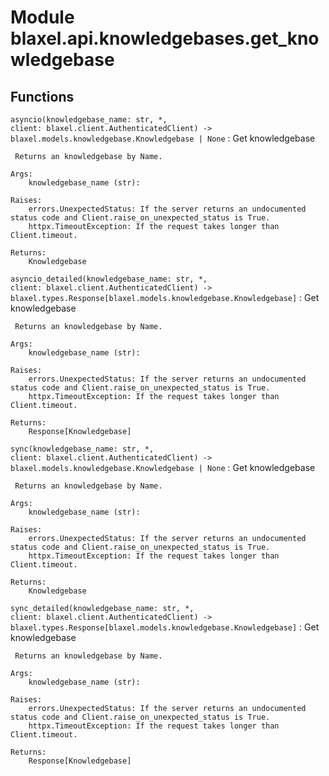 Module blaxel.api.knowledgebases.get_knowledgebase
==================================================

Functions
---------

`asyncio(knowledgebase_name: str, *, client: blaxel.client.AuthenticatedClient) ‑> blaxel.models.knowledgebase.Knowledgebase | None`
:   Get knowledgebase
    
     Returns an knowledgebase by Name.
    
    Args:
        knowledgebase_name (str):
    
    Raises:
        errors.UnexpectedStatus: If the server returns an undocumented status code and Client.raise_on_unexpected_status is True.
        httpx.TimeoutException: If the request takes longer than Client.timeout.
    
    Returns:
        Knowledgebase

`asyncio_detailed(knowledgebase_name: str, *, client: blaxel.client.AuthenticatedClient) ‑> blaxel.types.Response[blaxel.models.knowledgebase.Knowledgebase]`
:   Get knowledgebase
    
     Returns an knowledgebase by Name.
    
    Args:
        knowledgebase_name (str):
    
    Raises:
        errors.UnexpectedStatus: If the server returns an undocumented status code and Client.raise_on_unexpected_status is True.
        httpx.TimeoutException: If the request takes longer than Client.timeout.
    
    Returns:
        Response[Knowledgebase]

`sync(knowledgebase_name: str, *, client: blaxel.client.AuthenticatedClient) ‑> blaxel.models.knowledgebase.Knowledgebase | None`
:   Get knowledgebase
    
     Returns an knowledgebase by Name.
    
    Args:
        knowledgebase_name (str):
    
    Raises:
        errors.UnexpectedStatus: If the server returns an undocumented status code and Client.raise_on_unexpected_status is True.
        httpx.TimeoutException: If the request takes longer than Client.timeout.
    
    Returns:
        Knowledgebase

`sync_detailed(knowledgebase_name: str, *, client: blaxel.client.AuthenticatedClient) ‑> blaxel.types.Response[blaxel.models.knowledgebase.Knowledgebase]`
:   Get knowledgebase
    
     Returns an knowledgebase by Name.
    
    Args:
        knowledgebase_name (str):
    
    Raises:
        errors.UnexpectedStatus: If the server returns an undocumented status code and Client.raise_on_unexpected_status is True.
        httpx.TimeoutException: If the request takes longer than Client.timeout.
    
    Returns:
        Response[Knowledgebase]